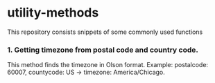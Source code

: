 # utility-methods
This repository consists snippets of some commonly used functions

### 1. Getting timezone from postal code and country code.
This method finds the timezone in Olson format.
Example: postalcode: 60007, countycode: US -> timezone: America/Chicago.

